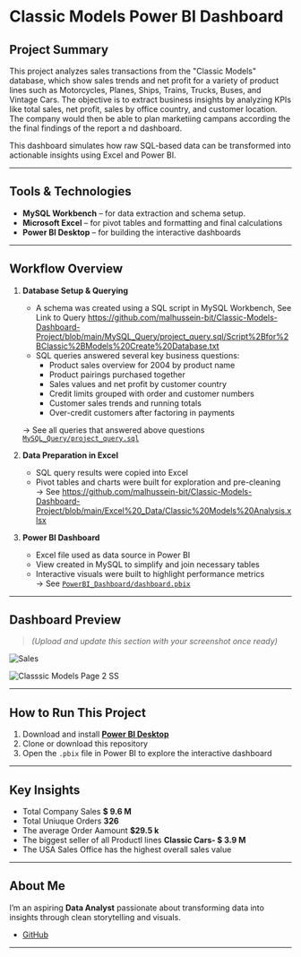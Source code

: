 #  Classic Models Power BI Dashboard

##  Project Summary

This project analyzes sales transactions from the "Classic Models" database, which show sales trends and net profit for a variety of product lines such as Motorcycles, Planes, Ships, Trains, Trucks, Buses, and Vintage Cars. The objective is to extract business insights by analyzing KPIs like total sales, net profit, sales by office country, and customer location.
The company would then be able to plan marketiing campans according the the final findings of the report a nd dashboard.

This dashboard simulates how raw SQL-based data can be transformed into actionable insights using Excel and Power BI.

---

##  Tools & Technologies

- **MySQL Workbench** – for data extraction and schema setup.
- **Microsoft Excel** – for pivot tables and formatting and final calculations
- **Power BI Desktop** – for building the interactive dashboards

---

##  Workflow Overview

1. **Database Setup & Querying**  
   - A schema was created using a SQL script in MySQL Workbench, See Link to Query  https://github.com/malhussein-bit/Classic-Models-Dashboard-Project/blob/main/MySQL_Query/project_query.sql/Script%2Bfor%2BClassic%2BModels%20Create%20Database.txt
   - SQL queries answered several key business questions:
     - Product sales overview for 2004 by product name
     - Product pairings purchased together
     - Sales values and net profit by customer country
     - Credit limits grouped with order and customer numbers
     - Customer sales trends and running totals
     - Over-credit customers after factoring in payments

   → See all queries that answered above questions [`MySQL_Query/project_query.sql`](./MySQL_Query/project_query.sql)

2. **Data Preparation in Excel**  
   - SQL query results were copied into Excel
   - Pivot tables and charts were built for exploration and pre-cleaning  
   → See https://github.com/malhussein-bit/Classic-Models-Dashboard-Project/blob/main/Excel%20_Data/Classic%20Models%20Analysis.xlsx


3. **Power BI Dashboard**  
   - Excel file used as data source in Power BI
   - View created in MySQL to simplify and join necessary tables
   - Interactive visuals were built to highlight performance metrics  
   → See [`PowerBI_Dashboard/dashboard.pbix`](./PowerBI_Dashboard/dashboard.pbix)

---

##  Dashboard Preview

> _(Upload and update this section with your screenshot once ready)_




![Sales](https://github.com/user-attachments/assets/f5c062fa-ff5a-41f2-9f83-3a74606978d0)



![Classsic Models Page 2 SS](https://github.com/user-attachments/assets/ccb74a42-ab12-496f-b4c4-e4b102953f1d)

---



##  How to Run This Project

1. Download and install **[Power BI Desktop](https://powerbi.microsoft.com/en-us/desktop/)**
2. Clone or download this repository
3. Open the `.pbix` file in Power BI to explore the interactive dashboard

---

##  Key Insights

- Total Company Sales  **$ 9.6 M**
- Total Uniuque Orders  **326**
- The average Order Aamount **$29.5 k**
- The biggest seller of all Productl lines **Classic Cars- $ 3.9 M**
- The USA Sales Office has the highest overall sales value
  
---

##  About Me

I’m an aspiring **Data Analyst** passionate about transforming data into insights through clean storytelling and visuals.

-  [GitHub](https://github.com/malhussein-bit)

---

